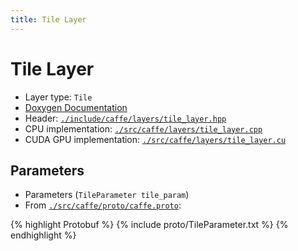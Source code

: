 ```yaml
---
title: Tile Layer
---
```


# Tile Layer

* Layer type: `Tile`
* [Doxygen Documentation](http://caffe.berkeleyvision.org/doxygen/classcaffe_1_1TileLayer.html)
* Header: [`./include/caffe/layers/tile_layer.hpp`](https://github.com/BVLC/caffe/blob/master/include/caffe/layers/tile_layer.hpp)
* CPU implementation: [`./src/caffe/layers/tile_layer.cpp`](https://github.com/BVLC/caffe/blob/master/src/caffe/layers/tile_layer.cpp)
* CUDA GPU implementation: [`./src/caffe/layers/tile_layer.cu`](https://github.com/BVLC/caffe/blob/master/src/caffe/layers/tile_layer.cu)

## Parameters

* Parameters (`TileParameter tile_param`)
* From [`./src/caffe/proto/caffe.proto`](https://github.com/BVLC/caffe/blob/master/src/caffe/proto/caffe.proto):

{% highlight Protobuf %}
{% include proto/TileParameter.txt %}
{% endhighlight %}
